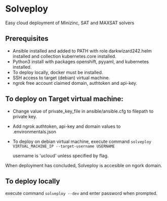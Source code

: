 # Solveploy
Easy cloud deployment of Minizinc, SAT and MAXSAT solvers

## Prerequisites

* Ansible installed and added to PATH with role darkwizard242.helm installed and collection kubernetes.core installed.
* Python3 install with packages openshift, pyyaml, and kubernetes installed.
* To deploy locally, docker must be installed.
* SSH access to target (debian) virtual machine.
* ngrok free account claimed domain, authtoken and api-key.

## To deploy on Target virtual machine:

* Change value of private_key_file in ansible/ansible.cfg to filepath to private key.
* Add ngrok authtoken, api-key and domain values to .environmentals.json
* To deploy on debian virtual machine, execute command `solveploy VIRTUAL_MACHINE_IP --target-username USERNAME`
  
     username is 'ucloud' unless specified by flag.

When deployment has concluded, Solveploy is accesible on ngork domain.

## To deploy locally
execute command `solveploy --dev` and enter password when prompted.
